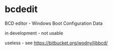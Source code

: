 bcdedit
=======

BCD editor - Windows Boot Configuration Data

in development - not usable

useless - see https://bitbucket.org/wodny/libbcd/
